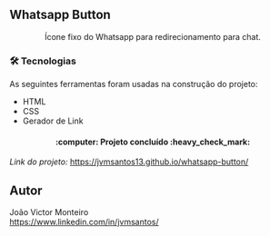 ## Whatsapp Button
<p align="center">Ícone fixo do Whatsapp para redirecionamento para chat.</p>

### 🛠 Tecnologias

As seguintes ferramentas foram usadas na construção do projeto:

- HTML
- CSS
- Gerador de Link

<h4 align="center"> 
	:computer: Projeto concluído :heavy_check_mark:
</h4>

*Link do projeto:* https://jvmsantos13.github.io/whatsapp-button/

## Autor
João Victor Monteiro <br />
https://www.linkedin.com/in/jvmsantos/
